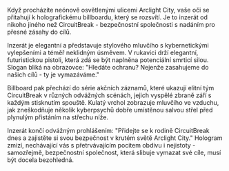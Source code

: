 Když procházíte neónově osvětlenými ulicemi Arclight City, vaše oči se přitahují k holografickému billboardu, který se rozsvítí. Je to inzerát od nikoho jiného než CircuitBreak - bezpečnostní společnosti s nadáním pro přesné zásahy do cílů.

Inzerát je elegantní a představuje stylového mluvčího s kybernetickými vylepšeními a téměř neklidným úsměvem. V rukavici drží elegantní, futuristickou pistoli, která zdá se být naplněna potenciální smrticí silou. Slogan bliká na obrazovce: "Hledáte ochranu? Nejenže zasahujeme do našich cílů - ty je vymazáváme."

Billboard pak přechází do série akčních záznamů, které ukazují elitní tým CircuitBreak v různých odvážných scénách, jejich vyspělé zbraně září s každým stisknutím spouště. Kulatý vrchol zobrazuje mluvčího ve vzduchu, jak zneškodňuje několik kyberpsychů dobře umístěnou salvou střel před plynulým přistáním na střechu níže.

Inzerát končí odvážným prohlášením: "Přidejte se k rodině CircuitBreak dnes a zajistěte si svou bezpečnost v krutém světě Arclight City." Hologram zmizí, nechávající vás s přetrvávajícím pocitem obdivu i nejistoty - samozřejmě, bezpečnostní společnost, která slibuje vymazat své cíle, musí být docela bezohledná.
